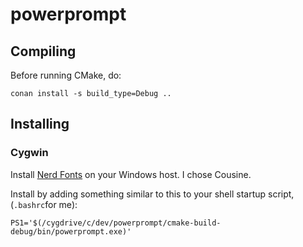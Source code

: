 
# powerprompt

## Compiling

Before running CMake, do:

```
conan install -s build_type=Debug ..
```

## Installing

### Cygwin

Install [Nerd Fonts](https://www.nerdfonts.com/) on your Windows host.  I chose Cousine.

Install by adding something similar to this to your shell startup script, (`.bashrc`for me):

```
PS1='$(/cygdrive/c/dev/powerprompt/cmake-build-debug/bin/powerprompt.exe)'
```

